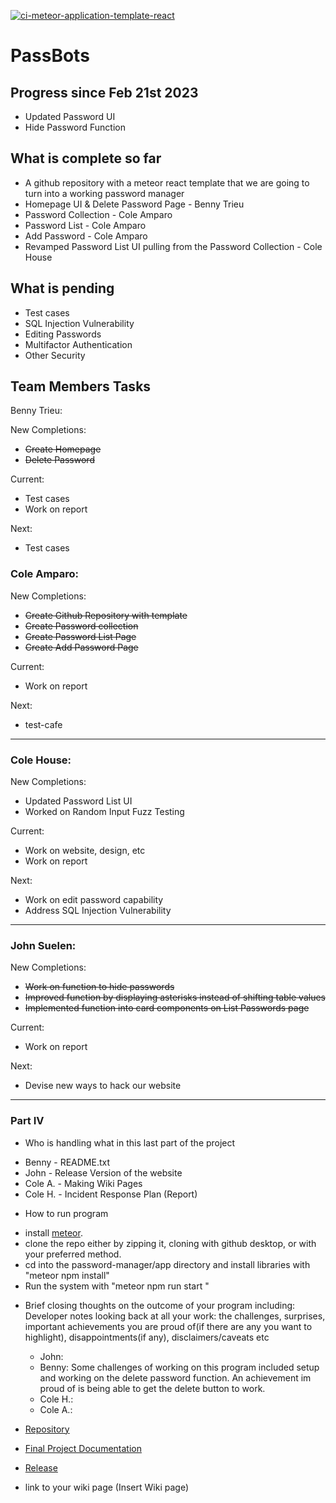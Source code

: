 [![ci-meteor-application-template-react](https://github.com/ics-software-engineering/meteor-application-template-react/actions/workflows/ci.yml/badge.svg)](https://github.com/ics-software-engineering/meteor-application-template-react/actions/workflows/ci.yml)


# PassBots 


## Progress since Feb 21st 2023
- Updated Password UI 
- Hide Password Function



## What is complete so far 

- A github repository with a meteor react template that we are going to turn into a working password manager 
- Homepage UI & Delete Password Page - Benny Trieu
- Password Collection - Cole Amparo
- Password List - Cole Amparo
- Add Password - Cole Amparo
- Revamped Password List UI pulling from the Password Collection - Cole House 


## What is pending

- Test cases
- SQL Injection Vulnerability
- Editing Passwords
- Multifactor Authentication 
- Other Security 

## Team Members Tasks

Benny Trieu:

New Completions:
- ~~Create Homepage~~
- ~~Delete Password~~

Current:
- Test cases
- Work on report

Next: 

- Test cases


### Cole Amparo: 

New Completions:
- ~~Create Github Repository with template~~
- ~~Create Password collection~~
- ~~Create Password List Page~~
- ~~Create Add Password Page~~

Current: 
- Work on report

Next: 
- test-cafe

---


### Cole House: 

New Completions: 
- Updated Password List UI
- Worked on Random Input Fuzz Testing

Current:
- Work on website, design, etc 
- Work on report

Next: 
- Work on edit password capability
- Address SQL Injection Vulnerability

---


### John Suelen: 

New Completions: 
- ~~Work on function to hide passwords~~
- ~~Improved function by displaying asterisks instead of shifting table values~~
- ~~Implemented function into card components on List Passwords page~~

Current: 
- Work on report

Next: 
- Devise new ways to hack our website

---

### Part IV

- Who is handling what in this last part of the project
 * Benny - README.txt
 * John - Release Version of the website
 * Cole A. - Making Wiki Pages
 * Cole H. - Incident Response Plan (Report)

- How to run program
 * install [meteor](https://www.meteor.com/developers/install). 
 * clone the repo either by zipping it, cloning with github desktop, or with your preferred method. 
 * cd into the password-manager/app directory and install libraries with "meteor npm install"
 * Run the system with "meteor npm run start "

- Brief closing thoughts on the outcome of your program including:
Developer notes looking back at all your work: the challenges, surprises, important achievements you are proud of(if there are any you want to highlight), disappointments(if any),  disclaimers/caveats etc

  * John: 
  * Benny: Some challenges of working on this program included setup and working on the delete password function. An achievement im proud of is being able to get the delete button to work. 
  * Cole H.:
  * Cole A.:

- [Repository](https://github.com/ICS427-Pass-Bots/password-manager)
- [Final Project Documentation](https://github.com/ICS427-Pass-Bots/password-manager/blob/main/index.md)
- [Release](https://github.com/ICS427-Pass-Bots/password-manager/releases/tag/v1.0.0)
- link to your wiki page (Insert Wiki page)





